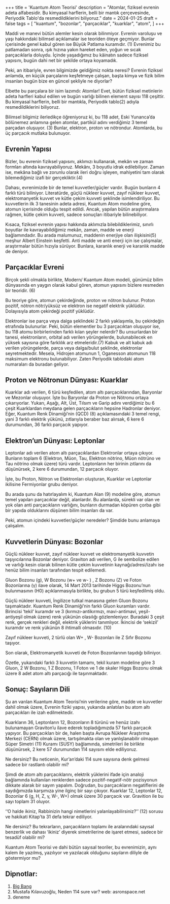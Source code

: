 +++
title = 'Kuantum Atom Teorisi'
description = "Atomlar, fiziksel evrenin adeta alfabesidir. Bu kimyasal harflerin, belli bir mantık çerçevesinde, Periyodik Tablo'da resmedildiklerini biliyoruz."
date = 2024-01-25
draft = false
tags = [
    "kuantum",
    "bozonlar",
    "parçacıklar",
    "kuarklar",
    "atom",
]
+++

Maddi ve manevi bütün alemler kesin olarak bilinmiyor. Evrenin varoluşu ve yaşı hakkındaki bilimsel açıklamalar ise teoriden öteye geçmiyor. Bunlar içerisinde genel kabul gören ise Büyük Patlama kuramıdır. (1) Evrenimiz bu patlamadan sonra, ışık hızına yakın hareket eden, yoğun ve sıcak parçacıklarla doluydu. İçinde yaşadığımız bu kâinatın sadece fiziksel yapısını, bugün dahi net bir şekilde ortaya koyamadık.

Peki, an itibariyle, evren bilgimizde geldiğimiz nokta neresi? Evrenin fiziksel anlamda, en küçük parçalarını keşfetmeye çalışan, başta kimya ve fizik bilim insanları bugün bize en güncel şekliyle ne diyorlar?

Elbette bu parçalara bir isim lazımdı: Atomlar! Evet, bütün fiziksel metinlerin adeta harfleri kabul edilen ve bugün varlığı bilinen element sayısı 118 çeşittir. Bu kimyasal harflerin, belli bir mantıkla, Periyodik tablo(2) adıyla resmedildiklerini biliyoruz.

Bilimsel bilgimiz ilerledikçe öğreniyoruz ki, bu 118 adet, Eski Yunanca’da bölünemez anlamına gelen atomlar, partikül adını verdiğimiz 3 temel parçadan oluşuyor. (3) Bunlar, elektron, proton ve nötrondur. Atomlarda, bu üç parçacık mutlaka bulunuyor.

## Evrenin Yapısı

Bizler, bu evrenin fiziksel yapısını, aklımızı kullanarak, mekân ve zaman formları altında kavrayabiliyoruz. Mekânı, 3 boyutlu idrak edilebiliyor. Zaman ise, mekâna bağlı ve zorunlu olarak ileri doğru işleyen, mahiyetini tam olarak bilemediğimiz izafi bir gerçekliktir.(4)

Dahası, evrenimizde bir de temel kuvvetler/güçler vardır. Bugün bunların 4 farklı türü biliniyor. Literatürde, güçlü nükleer kuvvet, zayıf nükleer kuvvet, elektromanyetik kuvvet ve kütle çekim kuvveti şeklinde isimlendiriliyor. Bu kuvvetlerin ilk 3 tanesinin adeta adresi, Kuantum Atom modeline göre, atomun içerisinde olduğu tespit edildi. Ancak, yapılan bütün araştırmalara rağmen, kütle çekim kuvveti, sadece sonuçları itibariyle bilinebiliyor. 

Kısaca, fiziksel evrenin yapısı hakkında aklımızla bilebildiklerimiz, sınırlı boyutlar ile kavrayabildiğimiz mekân, zaman, madde ve enerji bağlamındadır. Bu arada malumunuz, maddenin enerjiye olan ilişkisini(5) meşhur Albert Einstein keşfetti. Anti madde ve anti enerji için ise çalışmalar, araştırmalar bütün hızıyla sürüyor. Bunlara, karanlık enerji ve karanlık madde de deniyor.

## Parçacıklar Evreni

Birçok şekli olmakla birlikte, Modern/ Kuantum Atom modeli, günümüz bilim dünyasında en yaygın olarak kabul gören, atomun yapısını bizlere resmeden bir teoridir. (6)

Bu teoriye göre, atomun çekirdeğinde, proton ve nötron bulunur. Proton pozitif, nötron nötr/yüksüz ve elektron ise negatif elektrik yüklüdür. Dolayısıyla atom çekirdeği pozitif yüklüdür. 

Elektronlar ise parça veya dalga şeklindeki 2 farklı yaklaşımla, bu çekirdeğin etrafında bulunurlar. Peki, bütün elementler bu 3 parçacıktan oluşuyor ise, bu 118 atomu birbirlerinden farklı kılan şeyler nelerdir? Bu unsurlardan bir tanesi, elektronların, orbital adı verilen yörüngelerde, bulunabilecek en yüksek sayısına göre farklılık arz etmeleridir.(7) Kabuk ve alt kabuk adı verilen yörüngelerde, parça veya dalga/bulut şeklinde, elektronlar seyretmektedir. Mesela, Hidrojen atomunun 1, Oganesson atomunun 118 maksimum elektronu bulunabiliyor. Zaten Periyodik tablodaki atom numaraları da buradan geliyor.

## Proton ve Nötronun Dünyası: Kuarklar

Kuarklar adı verilen, 6 türü keşfedilen, atom altı parçacıklarından, Baryonlar ve Mezonlar oluşuyor. İşte bu Baryonlar da Proton ve Nötronu ortaya çıkarıyorlar. Yukarı, Aşağı, Alt, Üst, Tılsım ve Garip adını verdiğimiz bu 6 çeşit Kuarklardan meydana gelen parçacıkların hepsine Hadronlar deniyor. Eğer, Kuantum Renk Dinamiği’nin (QCD) (8) açıklamasındaki 3 temel rengi, yani 3 farklı elektrik yükünü, zıtlarıyla beraber baz alırsak, 6 kere 6 durumundan, 36 farklı parçacık yapıyor.

## Elektron’un Dünyası: Leptonlar

Leptonlar adı verilen atom altı parçacıklardan Elektronlar ortaya çıkıyor. Bunların toplam 6 (Elektron, Müon, Tau, Elektron nötrino, Müon nötrüno ve Tau nötrino olmak üzere) türü vardır. Leptonların her birinin zıtlarını da düşünürsek, 2 kere 6 durumundan, 12 parçacık oluyor. 

İşte, bu Proton, Nötron ve Elektronları oluşturan, Kuarklar ve Leptonlar ikilisine Fermiyonlar grubu deniyor. 

Bu arada şunu da hatırlayalım ki, Kuantum Alan (9) modeline göre, atomun temel yapıları parçacıklar değil, alanlardır. Bu alanlarda, sürekli var olan ve yok olan anti parçacıkların varlığını, bunların durmadan köpüren çorba gibi bir yapıda olduklarını düşünen bilim insanları da var. 

Peki, atomun içindeki kuvvetler/güçler neredeler? Şimdide bunu anlamaya çalışalım.

## Kuvvetlerin Dünyası: Bozonlar

Güçlü nükleer kuvvet, zayıf nükleer kuvvet ve elektromanyetik kuvvetin taşıyıcılarına Bozonlar deniyor. Graviton adı verilen, G ile sembolize edilen ve varlığı kesin olarak bilinen kütle çekim kuvvetinin kaynağı/adresi/izahı ise henüz bilim insanları tarafından tespit edilemedi. 

Gluon Bozonu (g), W Bozonu (w+ ve w- ) , Z Bozonu (Z) ve Foton Bozonlarına (γ) ilave olarak, 14 Mart 2013 tarihinde Higgs Bozonu’nun bulunmasının (H0) açıklanmasıyla birlikte, bu grubun 5 türü keşfedilmiş oldu. 

Güçlü nükleer kuvveti, İngilizce tutkal manasına gelen Gluon Bozonu taşımaktadır. Kuantum Renk Dinamiği’nin farklı Gluon kuramları vardır.  Birincisi ‘tekil’ kuramdır ve 3 (kırmızı-antikırmızı, mavi-antimavi, yeşil-antiyeşil olmak üzere) renk yükünün olasılığı gözlemleniyor. Buradaki 3 çeşit renk, gerçek renkleri değil, elektrik yüklerini tanımlıyor. İkincisi de ‘sekizil’ kuramdır ve renk yükünün 8 ihtimalli olmasıdır. (10)

Zayıf nükleer kuvveti, 2 türlü olan W+ , W-  Bozonları ile Z Sıfır Bozonu taşıyor. 

Son olarak, Elektromanyetik kuvveti de Foton Bozonlarının taşıdığı biliniyor. 

Özetle, yukarıdaki farklı 3 kuvvetin tamamı, tekil kuram modeline göre 3 Gluon, 2 W Bozonu, 1 Z Bozonu, 1 Foton ve 1 de skaler Higgs Bozonu olmak üzere 8 adet atom altı parçacığı ile taşınmaktadır.

## Sonuç: Sayıların Dili

Şu an varılan Kuantum Atom Teorisi’nin verilerine göre, madde ve kuvvetler dahil olmak üzere, Evrenin fiziki yapısı, yukarıda anlatılan bu atom altı parçacıkları ile izah edilmektedir. 

Kuarkların 36, Leptonların 12, Bozonların 8 türünü ve henüz izahı bulunamayan Graviton’u ilave ederek topladığımızda 57 farklı parçacık yapıyor. Bu parçacıkları bir de, halen  başta Avrupa Nükleer Araştırma Merkezi (CERN) olmak üzere, tartışılmakta olan ve yanlışlanabilir olmayan Süper Simetri (11) Kuramı (SUSY) bağlamında, simetrileri ile birlikte düşünürsek, 2 kere 57 durumundan 114 sayısını elde ediliyoruz. 

Ne dersiniz? Bu neticenin, Kur’an’daki 114 sure sayısına denk gelmesi sadece bir rastlantı olabilir mi? 

Şimdi de atom altı parçacıklarını, elektrik yüklerini ifade için analoji bağlamında kullanılan renklerden sadece pozitif-negatif-nötr pozisyonun dikkate alarak bir sayım yapalım. Doğrudan, bu parçacıkların negatiflerini de saydığımızda karşımıza yine ilginç bir sayı çıkıyor. Kuarklar 12, Leptonlar 12, Bozonlar 6 (g, H, Z, γ, W-, W+) olmak üzere 30 parçacık var. Gravition ile bu sayı toplam 31 oluyor. 

‘‘O halde ikiniz, Rabbinizin hangi nimetlerini yalanlayabilirsiniz?’’ (12) sorusu ve hakikati Kitap'ta 31 defa tekrar ediliyor. 

Ne dersiniz? Bu tekrarların, parçacıkların toplamı ile aralarındaki sayısal benzerlik ve dahası ‘ikiniz’ diyerek simetrilerine de işaret etmesi, sadece bir tesadüf olabilir mi? 

Kuantum Atom Teorisi ve dahi bütün sayısal teoriler, bu evrenimizin, aynı kalem ile yazılmış, yazılıyor ve yazılacak olduğunu sayıların diliyle de göstermiyor mu?

## Dipnotlar:

1. [Big Bang](https://en.wikipedia.org/wiki/Big_Bang)
2. Mustafa Kılavuzoğlu, Neden 114 sure var? web: asronspace.net
3. deneme